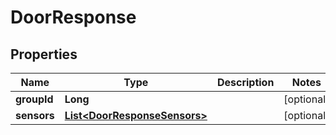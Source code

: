 
# DoorResponse

## Properties
Name | Type | Description | Notes
------------ | ------------- | ------------- | -------------
**groupId** | **Long** |  |  [optional]
**sensors** | [**List&lt;DoorResponseSensors&gt;**](DoorResponseSensors.md) |  |  [optional]



